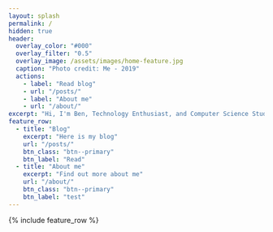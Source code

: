```yaml
---
layout: splash
permalink: /
hidden: true
header:
  overlay_color: "#000"
  overlay_filter: "0.5"
  overlay_image: /assets/images/home-feature.jpg
  caption: "Photo credit: Me - 2019"
  actions:
    - label: "Read blog"
    - url: "/posts/"  
    - label: "About me"
    - url: "/about/"  
excerpt: "Hi, I'm Ben, Technology Enthusiast, and Computer Science Student. Welcome to my Website."
feature_row:
  - title: "Blog"
    excerpt: "Here is my blog"
    url: "/posts/"
    btn_class: "btn--primary"
    btn_label: "Read"
  - title: "About me"
    excerpt: "Find out more about me"
    url: "/about/"
    btn_class: "btn--primary"
    btn_label: "test"     
---
```


{% include feature_row %}